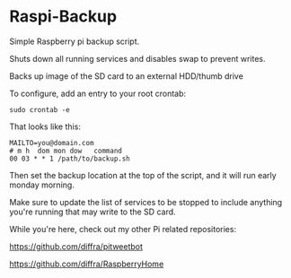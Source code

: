 Raspi-Backup
============

Simple Raspberry pi backup script.

Shuts down all running services and disables swap to prevent writes.

Backs up image of the SD card to an external HDD/thumb drive

To configure, add an entry to your root crontab:

    sudo crontab -e

That looks like this:

    MAILTO=you@domain.com
    # m h  dom mon dow   command
    00 03 * * 1 /path/to/backup.sh

Then set the backup location at the top of the script, and it will run early monday morning.

Make sure to update the list of services to be stopped to include anything you're running that may write to the SD card.

While you're here, check out my other Pi related repositories:

https://github.com/diffra/pitweetbot

https://github.com/diffra/RaspberryHome
